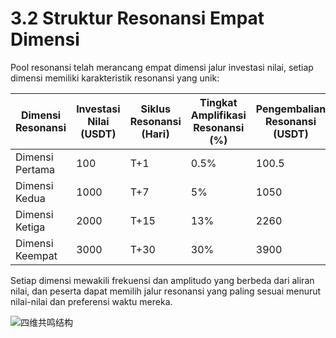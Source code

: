 # 3.2 Struktur Resonansi Empat Dimensi

Pool resonansi telah merancang empat dimensi jalur investasi nilai, setiap dimensi memiliki karakteristik resonansi yang unik:

| Dimensi Resonansi | Investasi Nilai (USDT) | Siklus Resonansi (Hari) | Tingkat Amplifikasi Resonansi (%) | Pengembalian Resonansi (USDT) |
|------------------|------------------------|-------------------------|------------------------------------|------------------------------|
| Dimensi Pertama | 100 | T+1 | 0.5% | 100.5 |
| Dimensi Kedua | 1000 | T+7 | 5% | 1050 |
| Dimensi Ketiga | 2000 | T+15 | 13% | 2260 |
| Dimensi Keempat | 3000 | T+30 | 30% | 3900 |

Setiap dimensi mewakili frekuensi dan amplitudo yang berbeda dari aliran nilai, dan peserta dapat memilih jalur resonansi yang paling sesuai menurut nilai-nilai dan preferensi waktu mereka.

![四维共鸣结构](/images/图2.svg)